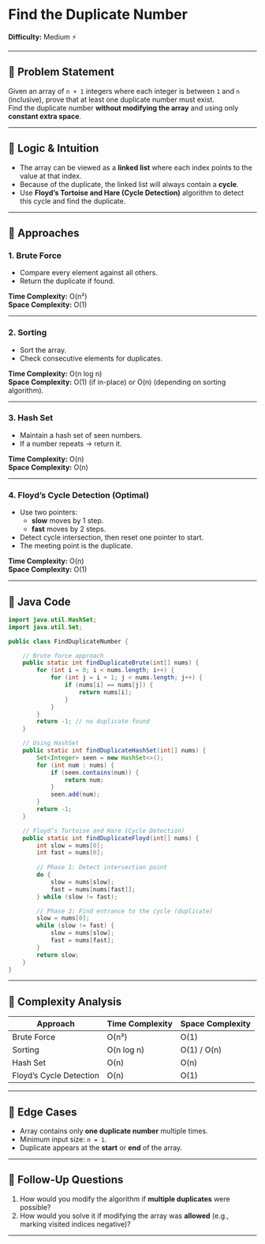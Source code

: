 # Find the Duplicate Number

**Difficulty:** Medium ⚡

---

## 🔹 Problem Statement
Given an array of `n + 1` integers where each integer is between `1` and `n` (inclusive), prove that at least one duplicate number must exist.  
Find the duplicate number **without modifying the array** and using only **constant extra space**.

---

## 🔹 Logic & Intuition
- The array can be viewed as a **linked list** where each index points to the value at that index.
- Because of the duplicate, the linked list will always contain a **cycle**.
- Use **Floyd’s Tortoise and Hare (Cycle Detection)** algorithm to detect this cycle and find the duplicate.

---

## 🔹 Approaches

### 1. Brute Force
- Compare every element against all others.
- Return the duplicate if found.

**Time Complexity:** O(n²)  
**Space Complexity:** O(1)

---

### 2. Sorting
- Sort the array.
- Check consecutive elements for duplicates.

**Time Complexity:** O(n log n)  
**Space Complexity:** O(1) (if in-place) or O(n) (depending on sorting algorithm).

---

### 3. Hash Set
- Maintain a hash set of seen numbers.
- If a number repeats → return it.

**Time Complexity:** O(n)  
**Space Complexity:** O(n)

---

### 4. Floyd’s Cycle Detection (Optimal)
- Use two pointers:
    - **slow** moves by 1 step.
    - **fast** moves by 2 steps.
- Detect cycle intersection, then reset one pointer to start.
- The meeting point is the duplicate.

**Time Complexity:** O(n)  
**Space Complexity:** O(1)

---

## 🔹 Java Code

```java
import java.util.HashSet;
import java.util.Set;

public class FindDuplicateNumber {

    // Brute force approach
    public static int findDuplicateBrute(int[] nums) {
        for (int i = 0; i < nums.length; i++) {
            for (int j = i + 1; j < nums.length; j++) {
                if (nums[i] == nums[j]) {
                    return nums[i];
                }
            }
        }
        return -1; // no duplicate found
    }

    // Using HashSet
    public static int findDuplicateHashSet(int[] nums) {
        Set<Integer> seen = new HashSet<>();
        for (int num : nums) {
            if (seen.contains(num)) {
                return num;
            }
            seen.add(num);
        }
        return -1;
    }

    // Floyd’s Tortoise and Hare (Cycle Detection)
    public static int findDuplicateFloyd(int[] nums) {
        int slow = nums[0];
        int fast = nums[0];
        
        // Phase 1: Detect intersection point
        do {
            slow = nums[slow];
            fast = nums[nums[fast]];
        } while (slow != fast);

        // Phase 2: Find entrance to the cycle (duplicate)
        slow = nums[0];
        while (slow != fast) {
            slow = nums[slow];
            fast = nums[fast];
        }
        return slow;
    }
}
```

---

## 🔹 Complexity Analysis

| Approach                  | Time Complexity | Space Complexity |
|---------------------------|-----------------|------------------|
| Brute Force               | O(n²)           | O(1)             |
| Sorting                   | O(n log n)      | O(1) / O(n)      |
| Hash Set                  | O(n)            | O(n)             |
| Floyd’s Cycle Detection   | O(n)            | O(1)             |

---

## 🔹 Edge Cases
- Array contains only **one duplicate number** multiple times.
- Minimum input size: `n = 1`.
- Duplicate appears at the **start** or **end** of the array.

---

## 🔹 Follow-Up Questions
1. How would you modify the algorithm if **multiple duplicates** were possible?
2. How would you solve it if modifying the array was **allowed** (e.g., marking visited indices negative)?

---
